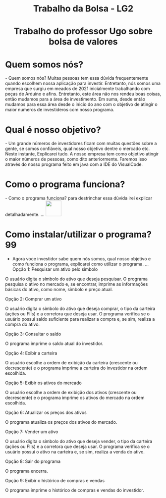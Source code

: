  <h1 align="center"> Trabalho da Bolsa - LG2 </h1>
 <h1 align="center"> Trabalho do professor Ugo sobre bolsa de valores</h1>













<h1 align="LEFT"> Quem somos nós? </h1>
- Quem somos nós? Muitas pessoas tem essa dúvida frequentemente quando escolhem nossa aplicação para investir. Entretanto, nós somos uma empresa que surgiu em meados de 2021 inicialmente trabalhando com peças de Arduino e afins. Entretanto, este área não nos rendeu boas coisas, então mudamos para a área de investimento. Em suma, desde então mudamos para essa área desde o inicio do ano com o objetivo de atingir o maior numeros de investideros com nosso programa.


 




<h1 align="LEFT"> Qual é nosso objetivo? </h1> 
- Um grande números de investidores ficam com muitas questões sobre a gente, se somos confiáveis, qual nosso objetivo dentre o mercado etc. Neste instante, Explicarei tudo. A nosso empresa tem como objetivo atingir o maior números de pessoas, como dito anteriormente. Faremos isso através do nosso programa feito em java com a IDE do VisualCode.








<h1 align="LEFT"> Como o programa funciona? </h1> 
- Como o programa funciona? para destrinchar essa dúvida irei explicar detalhadamente. ...




<img src="https://dev.java/assets/images/java-logo-vert-blk.png" width="50px"> 


<h1 align="LEFT"> Como instalar/utilizar o programa?99</h1> 


- Agora voce investidor sabe quem nós somos, qual nosso objetivo e como funciona o programa, explicarei como utilizar o programa. ...
Opção 1: Pesquisar um ativo pelo símbolo

O usuário digita o símbolo do ativo que deseja pesquisar. O programa pesquisa o ativo no mercado e, se encontrar, imprime as informações básicas do ativo, como nome, símbolo e preço atual.

Opção 2: Comprar um ativo

O usuário digita o símbolo do ativo que deseja comprar, o tipo da carteira (ações ou FIIs) e a corretora que deseja usar. O programa verifica se o usuário possui saldo suficiente para realizar a compra e, se sim, realiza a compra do ativo.

Opção 3: Consultar o saldo

O programa imprime o saldo atual do investidor.

Opção 4: Exibir a carteira

O usuário escolhe a ordem de exibição da carteira (crescente ou decrescente) e o programa imprime a carteira do investidor na ordem escolhida.

Opção 5: Exibir os ativos do mercado

O usuário escolhe a ordem de exibição dos ativos (crescente ou decrescente) e o programa imprime os ativos do mercado na ordem escolhida.

Opção 6: Atualizar os preços dos ativos

O programa atualiza os preços dos ativos do mercado.

Opção 7: Vender um ativo

O usuário digita o símbolo do ativo que deseja vender, o tipo da carteira (ações ou FIIs) e a corretora que deseja usar. O programa verifica se o usuário possui o ativo na carteira e, se sim, realiza a venda do ativo.

Opção 8: Sair do programa

O programa encerra.

Opção 9: Exibir o histórico de compras e vendas

O programa imprime o histórico de compras e vendas do investidor.




























































































